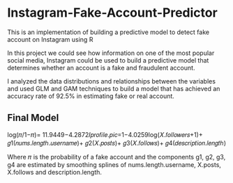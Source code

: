 # Instagram-Fake-Account-Predictor
 This is an implementation of building a predictive model to detect fake account on Instagram using R

In this project we could see how information on one of the most popular social media, Instagram could be used to build a predictive model that determines whether an account is a fake and fraudulent account. 

I analyzed the data distributions and relationships between the variables and used GLM and GAM techniques to build a model that has achieved an accuracy rate of 92.5% in estimating fake or real account.

## Final Model
log(𝜋/1−𝜋)= 11.9449−4.2872𝐼𝑝𝑟𝑜𝑓𝑖𝑙𝑒.𝑝𝑖𝑐=1−4.0259log(𝑋.𝑓𝑜𝑙𝑙𝑜𝑤𝑒𝑟𝑠+1)+ 𝑔1(𝑛𝑢𝑚𝑠.𝑙𝑒𝑛𝑔𝑡ℎ.𝑢𝑠𝑒𝑟𝑛𝑎𝑚𝑒)+ 𝑔2(𝑋.𝑝𝑜𝑠𝑡𝑠)+ 𝑔3(𝑋.𝑓𝑜𝑙𝑙𝑜𝑤𝑠)+ 𝑔4(𝑑𝑒𝑠𝑐𝑟𝑖𝑝𝑡𝑖𝑜𝑛.𝑙𝑒𝑛𝑔𝑡ℎ)

Where 𝜋 is the probability of a fake account and the components g1, g2, g3, g4 are estimated by smoothing splines of nums.length.username, X.posts, X.follows and description.length.
